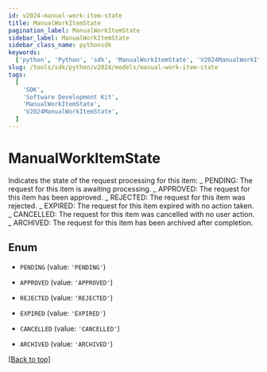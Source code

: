 ```yaml
---
id: v2024-manual-work-item-state
title: ManualWorkItemState
pagination_label: ManualWorkItemState
sidebar_label: ManualWorkItemState
sidebar_class_name: pythonsdk
keywords:
  ['python', 'Python', 'sdk', 'ManualWorkItemState', 'V2024ManualWorkItemState']
slug: /tools/sdk/python/v2024/models/manual-work-item-state
tags:
  [
    'SDK',
    'Software Development Kit',
    'ManualWorkItemState',
    'V2024ManualWorkItemState',
  ]
---
```


# ManualWorkItemState

Indicates the state of the request processing for this item: _ PENDING: The request for this item is awaiting processing. _ APPROVED: The request for this item has been approved. _ REJECTED: The request for this item was rejected. _ EXPIRED: The request for this item expired with no action taken. _ CANCELLED: The request for this item was cancelled with no user action. _ ARCHIVED: The request for this item has been archived after completion.

## Enum

- `PENDING` (value: `'PENDING'`)

- `APPROVED` (value: `'APPROVED'`)

- `REJECTED` (value: `'REJECTED'`)

- `EXPIRED` (value: `'EXPIRED'`)

- `CANCELLED` (value: `'CANCELLED'`)

- `ARCHIVED` (value: `'ARCHIVED'`)

[[Back to top]](#)
